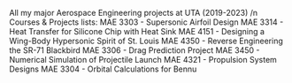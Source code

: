 All my major Aerospace Engineering projects at UTA (2019-2023) /n
Courses & Projects lists: 
MAE 3303 - Supersonic Airfoil Design 
MAE 3314 - Heat Transfer for Silicone Chip with Heat Sink 
MAE 4151 - Designing a Wing-Body Hypersonic Spirit of St. Louis 
MAE 4350 - Reverse Engineering the SR-71 Blackbird
MAE 3306 - Drag Prediction Project 
MAE 3450 - Numerical Simulation of Projectile Launch 
MAE 4321 - Propulsion System Designs 
MAE 3304 - Orbital Calculations for Bennu
